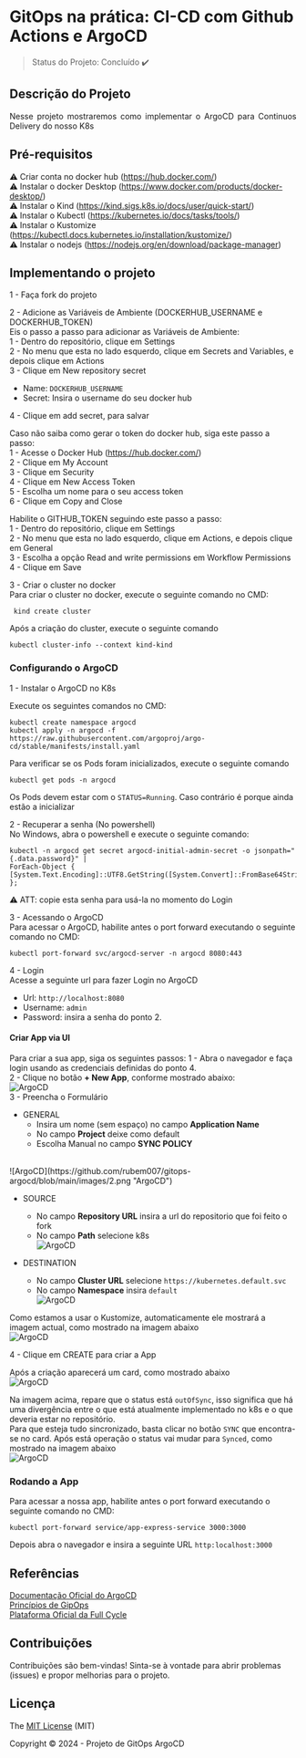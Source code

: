 <h1> GitOps na prática: CI-CD com Github Actions e ArgoCD </h1>

<!-- <h6> Don't speak portuguese? <a href="https://github.com/rubem007/observability/blob/main/log/README.md"> Click here </a> to view this page in English. </h6> -->

> Status do Projeto: Concluído :heavy_check_mark:

## Descrição do Projeto
<p align="justify">
Nesse projeto mostraremos como implementar o ArgoCD para Continuos Delivery do nosso K8s
</p>

## Pré-requisitos
:warning: Criar conta no docker hub (https://hub.docker.com/) <br>
:warning: Instalar o docker Desktop (https://www.docker.com/products/docker-desktop/) <br>
:warning: Instalar o Kind (https://kind.sigs.k8s.io/docs/user/quick-start/) <br>
:warning: Instalar o Kubectl (https://kubernetes.io/docs/tasks/tools/) <br>
:warning: Instalar o Kustomize (https://kubectl.docs.kubernetes.io/installation/kustomize/) <br>
:warning: Instalar o nodejs (https://nodejs.org/en/download/package-manager)

## Implementando o projeto
1 - Faça fork do projeto

2 - Adicione as Variáveis de Ambiente (DOCKERHUB_USERNAME e DOCKERHUB_TOKEN) <br>
 Eis o passo a passo para adicionar as Variáveis de Ambiente: <br>
  1 - Dentro do repositório, clique em Settings <br>
  2 - No menu que esta no lado esquerdo, clique em Secrets and Variables, e depois clique em Actions <br>
  3 - Clique em New repository secret
  - Name: `DOCKERHUB_USERNAME`
  - Secret: Insira o username do seu docker hub
  
4 - Clique em add secret, para salvar

Caso não saiba como gerar o token do docker hub, siga este passo a passo: <br>
 1 - Acesse o Docker Hub  (https://hub.docker.com/) <br>
 2 - Clique em My Account <br>
 3 - Clique em Security <br>
 4 - Clique em  New Access Token <br>
 5 - Escolha um nome para o seu access token <br>
 6 - Clique em Copy and Close

Habilite o GITHUB_TOKEN seguindo este passo a passo: <br>
1 - Dentro do repositório, clique em Settings <br>
2 - No menu que esta no lado esquerdo, clique em Actions, e depois clique em General <br>
3 - Escolha a opção Read and write permissions em Workflow Permissions <br>
4 - Clique em Save

3 - Criar o cluster no docker <br>
Para criar o cluster no docker, execute o seguinte comando no CMD:
```
 kind create cluster
```
 Após a criação do cluster, execute o seguinte comando
 ```
 kubectl cluster-info --context kind-kind
```

### Configurando o ArgoCD
1 - Instalar o ArgoCD no K8s <br>

Execute os seguintes comandos no CMD:
```
kubectl create namespace argocd
kubectl apply -n argocd -f https://raw.githubusercontent.com/argoproj/argo-cd/stable/manifests/install.yaml
```

Para verificar se os Pods foram inicializados, execute o seguinte comando
```
kubectl get pods -n argocd
```
Os Pods devem estar com o `STATUS=Running`. Caso  contrário é porque ainda estão a inicializar

2 - Recuperar a senha (No powershell) <br>
No Windows, abra o powershell e execute o seguinte comando:
```
kubectl -n argocd get secret argocd-initial-admin-secret -o jsonpath="{.data.password}" | 
ForEach-Object { [System.Text.Encoding]::UTF8.GetString([System.Convert]::FromBase64String($_)) };
```

:warning: ATT: copie esta senha para usá-la no momento do Login

3 - Acessando o ArgoCD <br>
Para acessar o ArgoCD, habilite antes o port forward executando o seguinte comando no CMD:
```
kubectl port-forward svc/argocd-server -n argocd 8080:443
```

4 - Login <br>
Acesse a seguinte url para fazer Login no ArgoCD
- Url: `http://localhost:8080`
- Username: `admin`
- Password: insira a senha do ponto 2.

#### Criar App via UI
Para criar a sua app, siga os seguintes passos:
1 - Abra o navegador e faça login usando as credenciais definidas do ponto 4. <br> 
2 - Clique no botão **+ New App**, conforme mostrado abaixo: <br>
    ![ArgoCD](https://github.com/rubem007/gitops-argocd/blob/main/images/1.webp "ArgoCD")
  <br>
3 - Preencha o Formulário
 - GENERAL
   - Insira um nome (sem espaço) no campo **Application Name**
   - No campo **Project** deixe como default
   - Escolha Manual no campo **SYNC POLICY** 
<br>
![ArgoCD](https://github.com/rubem007/gitops-argocd/blob/main/images/2.png "ArgoCD")

  - SOURCE  
    - No campo **Repository URL** insira a url do repositorio que foi feito o fork 
    - No campo **Path** selecione k8s<br>
![ArgoCD](https://github.com/rubem007/gitops-argocd/blob/main/images/3.png "ArgoCD")

  - DESTINATION <br>
    - No campo **Cluster URL** selecione ``https://kubernetes.default.svc`` 
    - No campo **Namespace** insira ``default``  <br>
![ArgoCD](https://github.com/rubem007/gitops-argocd/blob/main/images/4.png "ArgoCD")
  
Como estamos a usar o Kustomize, automaticamente ele mostrará a imagem actual, como mostrado na imagem abaixo <br>
![ArgoCD](https://github.com/rubem007/gitops-argocd/blob/main/images/5.png "ArgoCD")
  
4 - Clique em CREATE para criar a App

Após a criação aparecerá um card, como mostrado abaixo <br>
![ArgoCD](https://github.com/rubem007/gitops-argocd/blob/main/images/6.png "ArgoCD")

Na imagem acima, repare que o status está `outOfSync`, isso significa que há uma divergência entre o que está atualmente implementado no k8s e o que deveria estar no repositório. <br>
Para que esteja tudo sincronizado, basta clicar no botão `SYNC` que encontra-se no card. Após está operação o status vai mudar para `Synced`, como mostrado na imagem abaixo <br>
  ![ArgoCD](https://github.com/rubem007/gitops-argocd/blob/main/images/7.png "ArgoCD")

### Rodando a App 
Para acessar a nossa app, habilite antes o port forward executando o seguinte comando no CMD:
```
kubectl port-forward service/app-express-service 3000:3000
```
Depois abra o navegador e insira a seguinte URL ``http:localhost:3000``

## Referências
<a href="https://argo-cd.readthedocs.io/en/stable/" target="_blank">Documentação Oficial do ArgoCD</a><br>
<a href="https://opengitops.dev/" target="_blank">Princípios de GipOps</a><br>
<a href="https://fullcycle.com.br/" target="_blank">Plataforma Oficial da Full Cycle</a><br>


## Contribuições
Contribuições são bem-vindas! Sinta-se à vontade para abrir problemas (issues) e propor melhorias para o projeto.

## Licença
The [MIT License]() (MIT)

Copyright :copyright: 2024 - Projeto de GitOps ArgoCD

